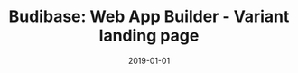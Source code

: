 ---
title: "Budibase: Web App Builder - Variant landing page"
description: "Budibase is a modern, open source web app builder for creating, launching and growing web applications. Budibase eliminates repetition and dramatically reduces development time. Check it out."
images:
- budibase-logo.jpg
layout: single
type: b
date: 2019-01-01
---